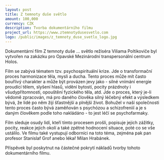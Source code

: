 ```yaml
---
layout: post
title: Z temnoty duše světlo
amount: 100,000
currency: CZK
description: Tvorba dokumentárního filmu
project_url: https://www.ztemnotydusesvetlo.com
logo: /public/images/z_temnoty_duse_svetlo_logo.jpg
---
```


Dokumentární film Z temnoty duše ... světlo režiséra Viliama Poltikoviče byl vytvořen na zakázku pro Opavské Mezinárodní transpersonální centrum Holos.

Film se zabývá tématem tzv. psychospirituální krize. Jde o transformační proces harmonizace těla, mysli a ducha. Tento proces může mít často bouřlivý charakter a může být provázen jevy jako - silné vnímání energie proudící tělem, slyšení hlasů, vidění bytostí, pocity prázdnoty i všudypřítomnosti, opouštění fyzického těla, atd. Jde o proces, který je-li vědomě zpracován, má pro daného člověka silný léčebný efekt a výsledkem bývá, že lidé po něm žijí šťastnější a plnější život. Bohužel v naší společnosti tento proces často bývá zaměňován s psychózou a schizofreniíí a je s daným člověkem podle toho nakládáno - to jest léčí se psychofarmaky.

Film sleduje osudy lidí, kteří tímto procesem prošli, popisuje jejich zážitky, pocity, reakce jejich okolí a také zpětné hodnocení situace, poté co se vše ustálilo. Ve filmu také vystupují odborníci na toto téma, zejména pak pan profesor Stanislaf Grof anebo lékař Milan Hrabánek.

Příspěvek byl poskytnut na částečné pokrytí nákladů tvorby tohoto dokumentárního filmu.
